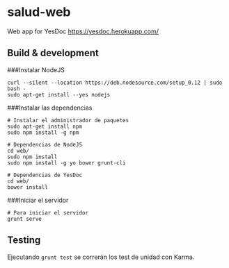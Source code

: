 salud-web
===========
Web app for YesDoc [ https://yesdoc.herokuapp.com/
](https://yesdoc.herokuapp.com/)

Build & development
-------------------

###Instalar NodeJS

    curl --silent --location https://deb.nodesource.com/setup_0.12 | sudo bash -
    sudo apt-get install --yes nodejs

###Instalar las dependencias

    # Instalar el administrador de paquetes
    sudo apt-get install npm
    sudo npm install -g npm

    # Dependencias de NodeJS
    cd web/
    sudo npm install
    sudo npm install -g yo bower grunt-cli

    # Dependencias de YesDoc
    cd web/
    bower install

###Iniciar el servidor

    # Para iniciar el servidor
    grunt serve


## Testing

Ejecutando `grunt test` se correrán los test de unidad con Karma.
